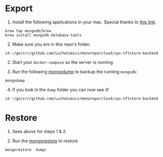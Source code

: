# Export

1. Install the following applications in your mac. Special thanks to [this link](https://www.mongodb.com/docs/database-tools/installation/installation-macos/).

  ```shell
  brew tap mongodb/brew
  brew install mongodb-database-tools
```

2. Make sure you are in this repo's folder.

  ```shell
  cd ~/go/src/github.com/LuchaComics/monorepo/cloud/cps-nftstore-backend
  ```

2. Start your `docker-compose` so the server is running.

3. Run the following [mongodump](https://www.mongodb.com/docs/database-tools/mongodump/) to backup the running `mongodb`:

  ```shell
  mongodump
  ```

4. If you look in the `dump` folder you can now see it!

  ```shell
  cd ~/go/src/github.com/LuchaComics/monorepo/cloud/cps-nftstore-backend
  ```

# Restore

1. Sees above for steps 1 & 2.

2. Run the [mongorestore](https://www.mongodb.com/docs/database-tools/mongorestore/) to restore.

  ```shell
  mongorestore  dump/
  ```
